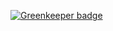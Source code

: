 
[![Greenkeeper badge](https://badges.greenkeeper.io/Qard/stacks-concept.svg)](https://greenkeeper.io/)
